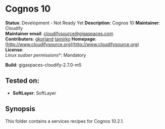# Cognos 10 

**Status**: Development - Not Ready Yet 
**Description**: Cognos 10 
**Maintainer**:       Cloudify  
**Maintainer email**: cloudifysource@gigaspaces.com  
**Contributors**:    [gkorland](https://github.com/gkorland) [tamirko](https://github.com/tamirko)
**Homepage**:   [http://www.cloudifysource.org](http://www.cloudifysource.org)  
**License**:    
**Linux* sudoer permissions**:  Mandatory

**Build**: gigaspaces-cloudify-2.7.0-m5

Tested on:
--------

* <strong>SoftLayer</strong>: SoftLayer 

Synopsis
--------

This folder contains a services recipes for Cognos 10.2.1.


